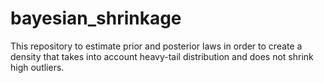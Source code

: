 # bayesian_shrinkage
This repository to estimate prior and posterior laws  in order to create a density that takes into account heavy-tail distribution and does not shrink high outliers.
